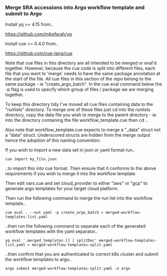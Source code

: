 ### Merge SRA accessions into Argo workflow template and submit to Argo 

Install yq >= 4.15 from.. 

https://github.com/mikefarah/yq

Install cue >= 0.4.0 from.. 

https://github.com/cue-lang/cue

Note that cue files in this directory are all intended to be merged or eval'd together. However, because the cue code is split into different files, each file that you want to 'merge' needs to have the same package annotation at the start of the file. All cue files in this section of the repo belong to the same package - ie "create_argo_batch". In the cue eval command below the -p flag is used to specify which group of files / package we are merging together.  

To keep this directory tidy I've moved all cue files containing data to the "runlists" directory. To merge one of these files just cd into the runlists directory, copy the data file you wish to merge to the parent directory - ie into the directory containing the file workflow_template.cue then cd .. 

Also note that workflow_template.cue expects to merge a "_data" struct not a "data" struct. Underscored structs are hidden from the merge output hence the adoption of this naming convention. 

If you wish to import a new data set in json or yaml format run..

```
cue import my_file.json
```

..to import this into cue format. Then ensure that it conforms to the above requirements if you wish to merge it into the workflow template. 

Then edit vars.cue and set cloud_provider to either "aws" or "gcp" to generate argo templates for your target cloud platform. 

Then run the following command to merge the run list into the workflow template.. 

```
cue eval . --out yaml -p create_argo_batch > merged-workflow-templates-list.yaml
```

..then run the following command to separate each of the generated workflow templates with the yaml separator.. 

```
yq eval '.merged_templates.[] | splitDoc' merged-workflow-templates-list.yaml > merged-workflow-templates-split.yaml
```

..then confirm that you are authenticated to correct k8s cluster and submit the workflow templates to argo..

```
argo submit merged-workflow-templates-split.yaml -n argo
```
